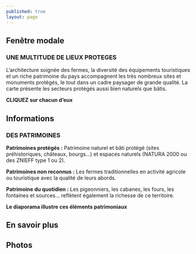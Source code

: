 ```yaml
---
published: true
layout: page
---
```


## Fenêtre modale

### UNE MULTITUDE DE LIEUX PROTEGES

L’architecture soignée des fermes, la diversité des équipements touristiques et un riche patrimoine du pays accompagnent les très nombreux sites et monuments protégés, le tout dans un cadre paysager de grande qualité.
La carte présente les secteurs protégés aussi bien naturels que bâtis.

**CLIQUEZ sur chacun d’eux**

## Informations

### DES PATRIMOINES

**Patrimoines protégés :** Patrimoine naturel et bâti protégé (sites préhistoriques, châteaux, bourgs…) et espaces naturels (NATURA 2000 ou des ZNIEFF type 1 ou 2).

**Patrimoines non reconnus :** Les fermes traditionnelles en activité agricole ou touristique avec la qualité de leurs abords.
  
**Patrimoine du quotidien :** Les pigeonniers, les cabanes, les fours, les fontaines et sources… reflètent également la richesse de ce territoire.

**Le diaporama illustre ces éléments patrimoniaux**

## En savoir plus

## Photos